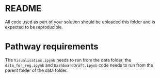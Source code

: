 # README

All code used as part of your solution should be uploaded this folder and is expected to be reproducible.

# Pathway requirements

The `Visualisation.ipynb` needs to run from the data folder, the `data_for_reg.ipynb` and `DashboardDraft.ipynb` code needs to run from the parent folder of the data folder.